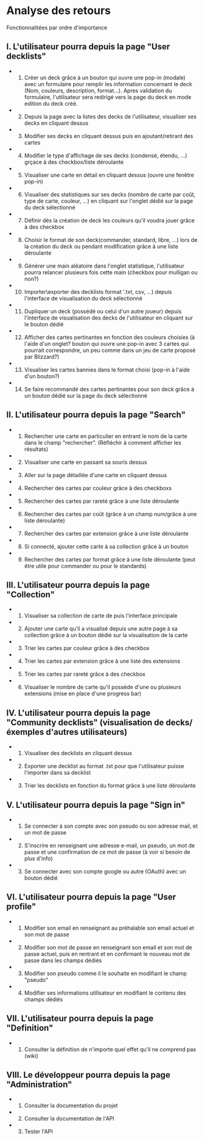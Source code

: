 # Analyse des retours 
Fonctionnalitées par ordre d'importance

## I. L'utilisateur pourra depuis la page "User decklists" 
- 1) Créer un deck grâce à un bouton qui ouvre une pop-in (modale) avec un formulaire pour remplir les information concernant le deck (Nom, couleurs, description, format...). Apres validation du formulaire, l'utilisateur sera redirigé vers la page du deck en mode edition du deck créé.
- 2) Depuis la page avec la listes des decks de l'utilisateur, visualiser ses decks en cliquant dessus  
- 3) Modifier ses decks en cliquant dessus puis en ajoutant/retirant des cartes
- 4) Modifier le type d'affichage de ses decks (condensé, étendu, ...) grçace à des checkbox/liste déroulante
- 5) Visualiser une carte en détail en cliquant dessus (ouvre une fenêtre pop-in)
- 6) Visualiser des statistiques sur ses decks (nombre de carte par coût, type de carte, couleur, ...) en cliquant sur l'onglet dédié sur la page du deck sélectionné
- 7) Définir dès la création de deck les couleurs qu'il voudra jouer grâce à des checkbox 
- 8) Choisir le format de son deck(commander, standard, libre, ...) lors de la création du deck ou pendant modification grâce à une liste déroulante
- 9) Générer une main aléatoire dans l'onglet statistique, l'utilisateur pourra relancer plusieurs fois cette main (checkbox pour mulligan ou non?)
- 10) Importer\exporter des decklists format '.txt, csv, ...) depuis l'interface de visualisation du deck sélectionné
- 11) Dupliquer un deck (possédé ou celui d'un autre joueur) depuis l'interface de visualisation des decks de l'utilisateur en cliquant sur le bouton dédié
- 12) Afficher des cartes pertinantes en fonction des couleurs choisies (à l'aide d'un onglet? bouton qui ouvre une pop-in avec 3 cartes qui pourrait correspondre, un peu comme dans un jeu de carte proposé par Blizzard?)
- 13) Visualiser les cartes bannies dans le format choisi (pop-in à l'aide d'un bouton?)
- 14) Se faire recommandé des cartes pertinantes pour son deck grâce à un bouton dédié sur la page du deck sélectionné

## II. L'utilisateur pourra depuis la page "Search"
- 1) Rechercher une carte en particulier en entrant le nom de la carte dans le champ "rechercher". (Réfléchir à comment afficher les résultats)
- 2) Visualiser une carte en passant sa souris dessus
- 3) Aller sur la page détaillée d'une carte en cliquant dessus
- 4) Rechercher des cartes par couleur grâce à des checkboxs
- 5) Rechercher des cartes par rareté grâce à une liste déroulante
- 6) Rechercher des cartes par coût (grâce à un champ num/grâce à une liste déroulante)
- 7) Rechercher des cartes par extension grâce à une liste déroulante 
- 8) Si connecté, ajouter cette carte à sa collection grâce à un bouton
- 9) Rechercher des cartes par format grâce à une liste déroulante (peut être utile pour commander ou pour le standards)

## III. L'utilisateur pourra depuis la page "Collection"
- 1) Visualiser sa collection de carte de puis l'interface principale
- 2) Ajouter une carte qu'il a visualisé depuis une autre page à sa collection grâce à un bouton dédié sur la visualisation de la carte 
- 3) Trier les cartes par couleur grâce à des checkbox
- 4) Trier les cartes par extension grâce à une liste des extensions 
- 5) Trier les cartes par rareté grâce à des checkbox
- 6) Visualiser le nombre de carte qu'il possède d'une ou plusieurs extensions (mise en place d'une progress bar)

## IV. L'utilisateur pourra depuis la page "Community decklists" (visualisation de decks/éxemples d'autres utilisateurs)
- 1) Visualiser des decklists en cliquant dessus
- 2) Exporter une decklist au format .txt pour que l'utilisateur puisse l'importer dans sa decklist
- 3) Trier les decklists en fonction du format grâce à une liste déroulante

## V. L'utilisateur pourra depuis la page "Sign in"
- 1) Se connecter à son compte avec son pseudo ou son adresse mail, et un mot de passe
- 2) S'inscrire en renseignant une adresse e-mail, un pseudo, un mot de passe et une confirmation de ce mot de passe (à voir si besoin de plus d'info)
- 3) Se connecter avec son compte google ou autre (OAuth) avec un bouton dédié

## VI. L'utilisateur pourra depuis la page "User profile"
- 1) Modifier son email en renseignant au préhalable son email actuel et son mot de passe
- 2) Modifier son mot de passe en renseignant son email et son mot de passe actuel, puis en rentrant et en confirmant le nouveau mot de passe dans les champs dédiés
- 3) Modifier son pseudo comme il le souhaite en modifiant le champ "pseudo" 
- 4) Modifier ses informations utilisateur en modifiant le contenu des champs dédiés 

## VII. L'utilisateur pourra depuis la page "Definition"
- 1) Consulter la définition de n'importe quel effet qu'il ne comprend pas (wiki)

## VIII. Le développeur pourra depuis la page "Administration"
- 1) Consulter la documentation du projet
- 2) Consulter la documentation de l'API
- 3) Tester l'API




 
